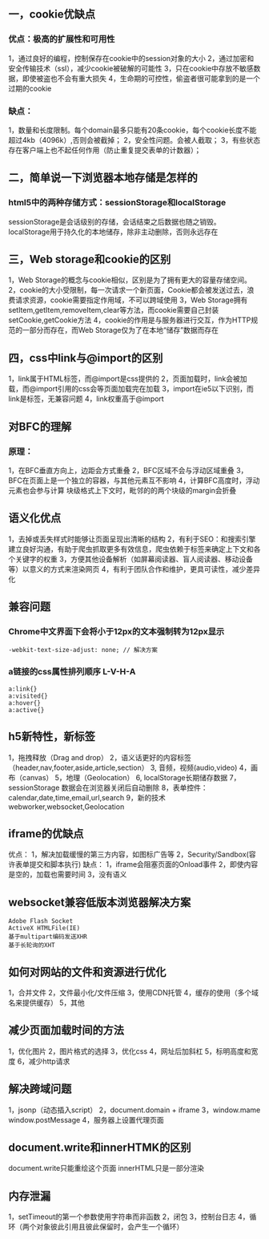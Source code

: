 ## 一，cookie优缺点
### 优点：极高的扩展性和可用性
1，通过良好的编程，控制保存在cookie中的session对象的大小
2，通过加密和安全传输技术（ssl），减少cookie被破解的可能性
3，只在cookie中存放不敏感数据，即使被盗也不会有重大损失
4，生命期的可控性，偷盗者很可能拿到的是一个过期的cookie

### 缺点：
1，数量和长度限制。每个domain最多只能有20条cookie，每个cookie长度不能超过4kb（4096k）,否则会被截掉；
2，安全性问题。会被人截取；
3，有些状态存在客户端上也不起任何作用（防止重复提交表单的计数器）；

## 二，简单说一下浏览器本地存储是怎样的
### html5中的两种存储方式：sessionStorage和localStorage
sessionStorage是会话级别的存储，会话结束之后数据也随之销毁。
localStorage用于持久化的本地储存，除非主动删除，否则永远存在

## 三，Web storage和cookie的区别
1，Web Storage的概念与cookie相似，区别是为了拥有更大的容量存储空间。
2，cookie的大小受限制，每一次请求一个新页面，Cookie都会被发送过去，浪费请求资源，cookie需要指定作用域，不可以跨域使用
3，Web Storage拥有setItem,getItem,removeItem,clear等方法，而cookie需要自己封装setCookie,getCookie方法
4，cookie的作用是与服务器进行交互，作为HTTP规范的一部分而存在，而Web Storage仅为了在本地“储存”数据而存在

## 四，css中link与@import的区别
1，link属于HTML标签，而@import是css提供的
2，页面加载时，link会被加载，而@import引用的css会等页面加载完在加载
3，import在ie5以下识别，而link是标签，无兼容问题
4，link权重高于@import

## 对BFC的理解
### 原理：
1，在BFC垂直方向上，边距会方式重叠
2，BFC区域不会与浮动区域重叠
3，BFC在页面上是一个独立的容器，与其他元素互不影响
4，计算BFC高度时，浮动元素也会参与计算
块级格式上下文时，毗邻的的两个块级的margin会折叠

## 语义化优点
1，去掉或丢失样式时能够让页面呈现出清晰的结构
2，有利于SEO：和搜索引擎建立良好沟通，有助于爬虫抓取更多有效信息，爬虫依赖于标签来确定上下文和各个关键字的权重
3，方便其他设备解析（如屏幕阅读器、盲人阅读器、移动设备等）以意义的方式来渲染网页
4，有利于团队合作和维护，更具可读性，减少差异化

## 兼容问题
### Chrome中文界面下会将小于12px的文本强制转为12px显示
~~~
-webkit-text-size-adjust: none; // 解决方案
~~~
### a链接的css属性排列顺序 L-V-H-A
~~~
a:link{}
a:visited{}
a:hover{}
a:active{}
~~~
## h5新特性，新标签
1，拖拽释放（Drag and drop）
2，语义话更好的内容标签（header,nav,footer,aside,article,section）
3, 音频，视频(audio,video)
4，画布（canvas）
5，地理（Geolocation）
6, localStorage长期储存数据
7，sessionStorage 数据会在浏览器关闭后自动删除
8，表单控件：calendar,date,time,email,url,search
9，新的技术webworker,websocket,Geolocation

## iframe的优缺点
优点：
1，解决加载缓慢的第三方内容，如图标广告等
2，Security/Sandbox(容许表单提交和脚本执行)
缺点：
1，iframe会阻塞页面的Onload事件
2，即使内容是空的，加载也需要时间
3，没有语义
## websocket兼容低版本浏览器解决方案
~~~
Adobe Flash Socket
ActiveX HTMLFile(IE)
基于multipart编码发送XHR
基于长轮询的XHT
~~~
## 如何对网站的文件和资源进行优化
1，合并文件
2，文件最小化/文件压缩
3，使用CDN托管
4，缓存的使用（多个域名来提供缓存）
5，其他
## 减少页面加载时间的方法
1，优化图片
2，图片格式的选择
3，优化css
4，网址后加斜杠
5，标明高度和宽度
6，减少http请求

## 解决跨域问题
1，jsonp（动态插入script）
2，document.domain +  iframe
3，window.mame window.postMessage
4，服务器上设置代理页面

## document.write和innerHTMK的区别
document.write只能重绘这个页面
innerHTML只是一部分渲染

## 内存泄漏
1，setTimeout的第一个参数使用字符串而非函数
2，闭包
3，控制台日志
4，循环（两个对象彼此引用且彼此保留时，会产生一个循环）


